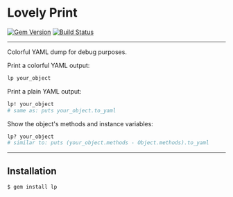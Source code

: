 Lovely Print
==================================================

[![Gem Version](https://badge.fury.io/rb/lp.svg)](https://badge.fury.io/rb/lp)
[![Build Status](https://travis-ci.com/DannyBen/lp.svg?branch=master)](https://travis-ci.com/DannyBen/lp)


---

Colorful YAML dump for debug purposes.

Print a colorful YAML output:

```ruby
lp your_object
```

Print a plain YAML output:

```ruby
lp! your_object
# same as: puts your_object.to_yaml
```

Show the object's methods and instance variables:

```ruby
lp? your_object
# similar to: puts (your_object.methods - Object.methods).to_yaml
```

---

Installation
--------------------------------------------------

    $ gem install lp

